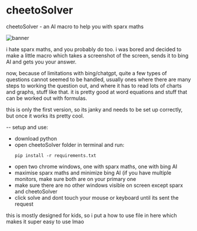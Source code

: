 # cheetoSolver
cheetoSolver - an AI macro to help you with sparx maths

![banner](https://github.com/Cheet0sDelet0s/cheetoSolver/assets/152819325/995de2ea-5ce8-404f-9e35-8a429816e4fd)

i hate sparx maths, and you probably do too. i was bored and decided to make a little macro which takes a screenshot of the screen, sends it to bing AI and gets you your answer.

now, because of limitations with bing/chatgpt, quite a few types of questions cannot seemed to be handled, usually ones where there are many steps to working the question out, and where it has to read lots of charts and graphs, stuff like that. it is pretty good at word equations and stuff that can be worked out with formulas. 

this is only the first version, so its janky and needs to be set up correctly, but once it works its pretty cool.

-- setup and use:
- download python
- open cheetoSolver folder in terminal and run:
  ```pycon
  pip install -r requirements.txt
  ```
- open two chrome windows, one with sparx maths, one with bing AI
- maximise sparx maths and minimize bing AI (if you have multiple monitors, make sure both are on your primary one
- make sure there are no other windows visible on screen except sparx and cheetoSolver
- click solve and dont touch your mouse or keyboard until its sent the request

this is mostly designed for kids, so i put a how to use file in here which makes it super easy to use lmao
